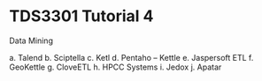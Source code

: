 # TDS3301 Tutorial 4
Data Mining

a.	Talend
b.	Sciptella
c.	Ketl
d.	Pentaho – Kettle
e.	Jaspersoft ETL
f.	GeoKettle
g.	CloveETL
h.	HPCC Systems
i.	Jedox
j.	Apatar
